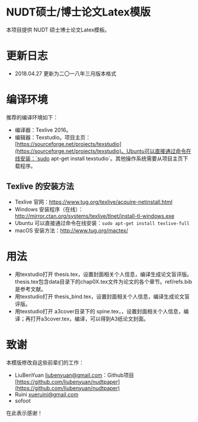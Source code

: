 # NUDT硕士/博士论文Latex模版

本项目提供 NUDT 硕士博士论文Latex模板。

# 更新日志

- 2018.04.27 更新为二〇一八年三月版本格式


# 编译环境
推荐的编译环境如下：

+ 编译器：Texlive 2016。
+ 编辑器：Texstudio。项目主页：[https://sourceforge.net/projects/texstudio](https://sourceforge.net/projects/texstudio)。Ubuntu可以直接通过命令在线安装：`sudo apt-get install texstudio`。其他操作系统需要从项目主页下载程序。

## Texlive 的安装方法

- Texlive 官网：<https://www.tug.org/texlive/acquire-netinstall.html>
- Windows 安装程序（在线）：<http://mirror.ctan.org/systems/texlive/tlnet/install-tl-windows.exe>
- Ubuntu 可以直接通过命令在线安装：`sudo apt-get install texlive-full`
- macOS 安装方法：<http://www.tug.org/mactex/>

# 用法

+ 用texstudio打开 thesis.tex，设置封面相关个人信息，编译生成论文盲评版。thesis.tex包含data目录下的chap0X.tex文件为论文的各个章节。ref/refs.bib是参考文献。
+ 用texstudio打开 thesis_bind.tex，设置封面相关个人信息，编译生成论文盲评版。
+ 用texstudio打开 a3cover目录下的 spine.tex，，设置封面相关个人信息，编译；再打开a3cover.tex，编译，可以得到A3纸论文封面。



# 致谢

本模版修改自这些前辈们的工作：

+ LiuBenYuan <liubenyuan@gmail.com>：Github项目[https://github.com/liubenyuan/nudtpaper](https://github.com/liubenyuan/nudtpaper)
+ Ruini <xueruini@gmail.com> 
+ sofoot

在此表示感谢！

